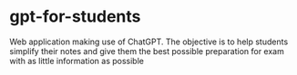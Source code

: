 # gpt-for-students
Web application making use of ChatGPT. The objective is to help students simplify their notes and give them the best possible preparation for exam with as little information as possible
